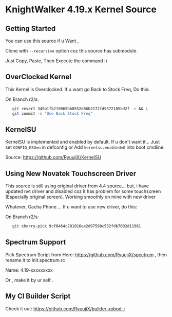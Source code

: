 KnightWalker 4.19.x Kernel Source
====================================

Getting Started
---------------
You can use this source if u Want ,

Clone with `--recursive` option coz this source has submodule.

Just Copy, Paste, Then Execute the command :)


OverClocked Kernel
------------------
This Kernel is Overclocked. If u want go Back to Stock Freq, Do this:

On Branch r2/s:
```bash
   git revert 349b1fb219865bb0552d86b2172fd9372105bd2f -n && \
   git commit -m "Use Back Stock Freq"
```

KernelSU
--------
KernelSU is implemented and enabled by default. If u don't want it...
Just set `CONFIG_KSU=n` in defconfig or Add `kernelsu.enabled=0` into boot cmdline.

Source: https://github.com/RyuujiX/KernelSU


Using New Novatek Touchscreen Driver
------------------------------------
This source is still using original driver from 4.4 source... but, i have updated nvt driver and disabled
coz it has problem for some touchscreen (Especially original screen). Working smoothly on mine with new driver

Whatever, Gacha Phone.... If u want to use new driver, do this:

On Branch r2/s:
```bash
   git cherry-pick 9cf0464c281016ee2d97598c532fdb7002d11981
```


Spectrum Support
----------------
Pick Spectrum Script from Here: https://github.com/RyuujiX/spectrum , then rename it to init.spectrum.rc

Name: 4.19-xxxxxxxxx

Or , make it by ur self .

My CI Builder Script
--------------------
Check it out: https://github.com/RyuujiX/builder-xobod-r
